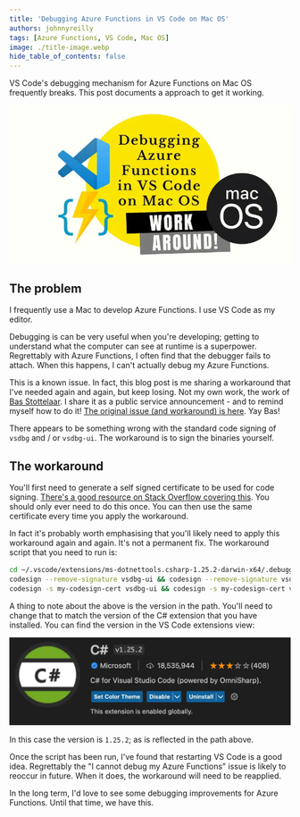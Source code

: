```yaml
---
title: 'Debugging Azure Functions in VS Code on Mac OS'
authors: johnnyreilly
tags: [Azure Functions, VS Code, Mac OS]
image: ./title-image.webp
hide_table_of_contents: false
---
```


VS Code's debugging mechanism for Azure Functions on Mac OS frequently breaks. This post documents a approach to get it working.

![title image reading "Debugging Azure Functions in VS Code on Mac OS" with Docusaurus, SWC and webpack logos](title-image.webp)

## The problem

I frequently use a Mac to develop Azure Functions. I use VS Code as my editor.

Debugging is can be very useful when you're developing; getting to understand what the computer can see at runtime is a superpower. Regrettably with Azure Functions, I often find that the debugger fails to attach. When this happens, I can't actually debug my Azure Functions.

This is a known issue. In fact, this blog post is me sharing a workaround that I've needed again and again, but keep losing. Not my own work, the work of [Bas Stottelaar](https://github.com/basilfx). I share it as a public service announcement - and to remind myself how to do it! [The original issue (and workaround) is here](https://github.com/OmniSharp/omnisharp-vscode/issues/4903#issuecomment-993015843). Yay Bas!

There appears to be something wrong with the standard code signing of `vsdbg` and / or `vsdbg-ui`. The workaround is to sign the binaries yourself.

## The workaround

You'll first need to generate a self signed certificate to be used for code signing. [There's a good resource on Stack Overflow covering this](https://stackoverflow.com/a/58363510/761388). You should only ever need to do this once. You can then use the same certificate every time you apply the workaround.

In fact it's probably worth emphasising that you'll likely need to apply this workaround again and again. It's not a permanent fix. The workaround script that you need to run is:

```bash
cd ~/.vscode/extensions/ms-dotnettools.csharp-1.25.2-darwin-x64/.debugger/x86_64
codesign --remove-signature vsdbg-ui && codesign --remove-signature vsdbg
codesign -s my-codesign-cert vsdbg-ui && codesign -s my-codesign-cert vsdbg
```

A thing to note about the above is the version in the path. You'll need to change that to match the version of the C# extension that you have installed. You can find the version in the VS Code extensions view:

![Screenshot of C# extension in VS Code; in this case version 1.25.2](screenshot-csharp-extension-vs-code.webp)

In this case the version is `1.25.2`; as is reflected in the path above.

Once the script has been run, I've found that restarting VS Code is a good idea. Regrettably the "I cannot debug my Azure Functions" issue is likely to reoccur in future. When it does, the workaround will need to be reapplied.

In the long term, I'd love to see some debugging improvements for Azure Functions. Until that time, we have this.
